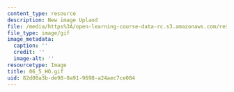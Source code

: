 ```yaml
---
content_type: resource
description: New image Uplaod
file: /media/https%3A/open-learning-course-data-rc.s3.amazonaws.com/res-21g-01-kana-spring-2010/82d00a3bde980a919698a24aec7ce084_06_5_HO.gif
file_type: image/gif
image_metadata:
  caption: ''
  credit: ''
  image-alt: ''
resourcetype: Image
title: 06_5_HO.gif
uid: 82d00a3b-de98-0a91-9698-a24aec7ce084
---
```


